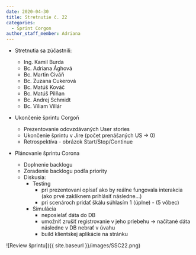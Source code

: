 ```yaml
---
date: 2020-04-30
title: Stretnutie č. 22
categories:
  - Sprint Corgon
author_staff_member: Adriana
---
```

- Stretnutia sa zúčastnili:
    - Ing. Kamil Burda
    - Bc. Adriana Ághová
    - Bc. Martin Civáň
    - Bc. Zuzana Cukerová
    - Bc. Matúš Kováč
    - Bc. Matúš Pilňan
    - Bc. Andrej Schmidt
    - Bc. Viliam Villár
    
- Ukončenie šprintu Corgoň
    - Prezentovanie odovzdávaných User stories
    - Ukončenie šprintu v Jire (počet prenášaných US -> 0)
    - Retrospektíva - obrázok Start/Stop/Continue

- Plánovanie šprintu Corona
    - Doplnenie backlogu
    - Zoradenie backlogu podľa priority
    - Diskusia:
        - Testing 
            - pri prezentovaní opísať ako by reálne fungovala interakcia (ako prvé zakliknem prihlásiť následne...)
            - pri scenároch pridať škálu súhlasím 1 (úplne) - (5 vôbec)
        - Simulácia
            - neposielať dáta do DB
            - umožniť zrušiť registrovanie v jeho priebehu -> načítané dáta následne v DB nebrať v úvahu
            - build klientskej aplikácie na stránku 

![Review šprintu]({{ site.baseurl }}/images/SSC22.png)